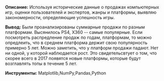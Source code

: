 **Описание:** Используя исторические данные о продажах компьютерных игр, оценки пользователей и экспертов, жанры и платформы, выявляю закономерности, определяющие успешность игры.

**Вывод:**
Были проанализированы суммарные продажи по разным платформам. Высянилось PS4, X360 -- самые популярные. Если посмотреть распредление продаж по годам, платформам, то можно опредлеить, что в среднем платформа держит свою популярность примерно 5 лет.
Можно заметить, что у платформ продажи падают. Нет ни одной, у которой наблюдается рост. Это свидетельсвтует о том, что скорее всего в 2017 появятся новые платформы, которые будут возглавлять топы в течение 5 лет.

**Инструменты:** Matplotlib,NumPy,Pandas,Python


